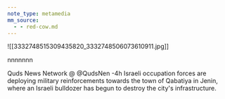 ```yaml
---
note_type: metamedia
mm_source:
  - - red-cow.md
---
```


![[3332748515309435820_3332748506073610911.jpg]]

nnnnnnn

Quds News Network @ @QudsNen -4h
Israeli occupation forces are deploying military
reinforcements towards the town of Qabatiya
in Jenin, where an Israeli bulldozer has begun
to destroy the city's infrastructure.


